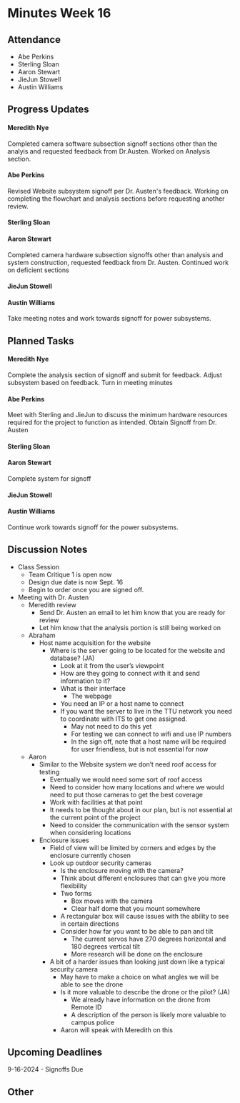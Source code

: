 # Minutes Week 16

## Attendance
   - Abe Perkins
   - Sterling Sloan
   - Aaron Stewart
   - JieJun Stowell
   - Austin Williams

## Progress Updates
#### Meredith Nye
Completed camera software subsection signoff sections other than the analyis and requested feedback from Dr.Austen. Worked on Analysis section.
#### Abe Perkins
Revised Website subsystem signoff per Dr. Austen's feedback. Working on completing the flowchart and analysis sections before requesting another review. 
#### Sterling Sloan
#### Aaron Stewart
Completed camera hardware subsection signoffs other than analysis and system construction, requested feedback from Dr. Austen. Continued work on deficient sections
#### JieJun Stowell
#### Austin Williams
Take meeting notes and work towards signoff for power subsystems.

## Planned Tasks
#### Meredith Nye
Complete the analysis section of signoff and submit for feedback. Adjust subsystem based on feedback. Turn in meeting minutes
#### Abe Perkins
Meet with Sterling and JieJun to discuss the minimum hardware resources required for the project to function as intended. Obtain Signoff from Dr. Austen
#### Sterling Sloan
#### Aaron Stewart
Complete system for signoff
#### JieJun Stowell
#### Austin Williams
Continue work towards signoff for the power subsystems.

## Discussion Notes
- Class Session
    - Team Critique 1 is open now
    - Design due date is now Sept. 16
    - Begin to order once you are signed off.
- Meeting with Dr. Austen
    - Meredith review
        - Send Dr. Austen an email to let him know that you are ready for review
        - Let him know that the analysis portion is still being worked on
    - Abraham
        - Host name acquisition for the website
            - Where is the server going to be located for the website and database? (JA)
                - Look at it from the user’s viewpoint
                - How are they going to connect with it and send information to it?
                - What is their interface
                    - The webpage
                - You need an IP or a host name to connect
                - If you want the server to live in the TTU network you need to coordinate with ITS to get one assigned.
                    - May not need to do this yet
                    - For testing we can connect to wifi and use IP numbers
                    - In the sign off, note that a host name will be required for user friendless, but is not essential for now
    - Aaron
        - Similar to the Website system we don’t need roof access for testing
            - Eventually we would need some sort of roof access 
            - Need to consider how many locations and where we would need to put those cameras to get the best coverage
            - Work with facilities at that point
            - It needs to be thought about in our plan, but is not essential at the current point of the project
            - Need to consider the communication with the sensor system when considering locations 
        - Enclosure issues
            - Field of view will be limited by corners and edges by the enclosure currently chosen
            - Look up outdoor security cameras
                - Is the enclosure moving with the camera?
                - Think about different enclosures that can give you more flexibility 
                - Two forms
                    - Box moves with the camera
                    - Clear half dome that you mount somewhere 
                - A rectangular box will cause issues with the ability to see in certain directions
                - Consider how far you want to be able to pan and tilt
                    - The current servos have 270 degrees horizontal and 180 degrees vertical tilt 
                    - More research will be done on the enclosure
            - A bit of a harder issues than looking just down like a typical security camera
                - May have to make a choice on what angles we will be able to see the drone
                - Is it more valuable to describe the drone or the pilot? (JA)
                    - We already have information on the drone from Remote ID
                    - A description of the person is likely more valuable to campus police 
                - Aaron will speak with Meredith on this 
## Upcoming Deadlines
9-16-2024 - Signoffs Due
## Other
